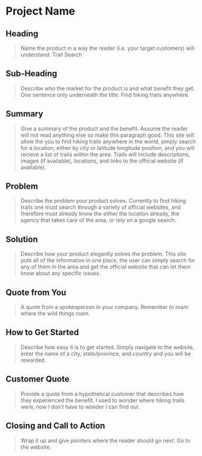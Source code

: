 # Project Name #

<!-- 
> This material was originally posted [here](http://www.quora.com/What-is-Amazons-approach-to-product-development-and-product-management). It is reproduced here for posterities sake.

There is an approach called "working backwards" that is widely used at Amazon. They work backwards from the customer, rather than starting with an idea for a product and trying to bolt customers onto it. While working backwards can be applied to any specific product decision, using this approach is especially important when developing new products or features.

For new initiatives a product manager typically starts by writing an internal press release announcing the finished product. The target audience for the press release is the new/updated product's customers, which can be retail customers or internal users of a tool or technology. Internal press releases are centered around the customer problem, how current solutions (internal or external) fail, and how the new product will blow away existing solutions.

If the benefits listed don't sound very interesting or exciting to customers, then perhaps they're not (and shouldn't be built). Instead, the product manager should keep iterating on the press release until they've come up with benefits that actually sound like benefits. Iterating on a press release is a lot less expensive than iterating on the product itself (and quicker!).

If the press release is more than a page and a half, it is probably too long. Keep it simple. 3-4 sentences for most paragraphs. Cut out the fat. Don't make it into a spec. You can accompany the press release with a FAQ that answers all of the other business or execution questions so the press release can stay focused on what the customer gets. My rule of thumb is that if the press release is hard to write, then the product is probably going to suck. Keep working at it until the outline for each paragraph flows. 

Oh, and I also like to write press-releases in what I call "Oprah-speak" for mainstream consumer products. Imagine you're sitting on Oprah's couch and have just explained the product to her, and then you listen as she explains it to her audience. That's "Oprah-speak", not "Geek-speak".

Once the project moves into development, the press release can be used as a touchstone; a guiding light. The product team can ask themselves, "Are we building what is in the press release?" If they find they're spending time building things that aren't in the press release (overbuilding), they need to ask themselves why. This keeps product development focused on achieving the customer benefits and not building extraneous stuff that takes longer to build, takes resources to maintain, and doesn't provide real customer benefit (at least not enough to warrant inclusion in the press release).
 -->

## Heading ##
  > Name the product in a way the reader (i.e. your target customers) will understand.
  Trail Search

## Sub-Heading ##
  > Describe who the market for the product is and what benefit they get. One sentence only underneath the title.
  Find hiking trails anywhere.

## Summary ##
  > Give a summary of the product and the benefit. Assume the reader will not read anything else so make this paragraph good.
  This site will allow the you to find hiking trails anywhere in the world, simply search for a location, either by city or latitude longitude position, and you will recieve a list of trails within the area. Trails will include descriptions, images (if available), locations, and links to the official website (if available).

## Problem ##
  > Describe the problem your product solves.
  Currently to find hiking trails one must search through a variety of official websites, and therefore must already
  know the either the location already, the agency that takes care of the area, or rely on a google search.

## Solution ##
  > Describe how your product elegantly solves the problem.
  This site puts all of the information in one place, the user can simply search for any of them in the area and 
  get the official website that can let them know about any specific issues.

## Quote from You ##
  > A quote from a spokesperson in your company.
  Remember to roam where the wild things roam.

## How to Get Started ##
  > Describe how easy it is to get started.
  Simply navigate to the website, enter the name of a city, state/province, and country and you will be rewarded.

## Customer Quote ##
  > Provide a quote from a hypothetical customer that describes how they experienced the benefit.
  I used to wonder where hiking trails were, now I don't have to wonder I can find out.

## Closing and Call to Action ##
  > Wrap it up and give pointers where the reader should go next.
  Go to the website.
